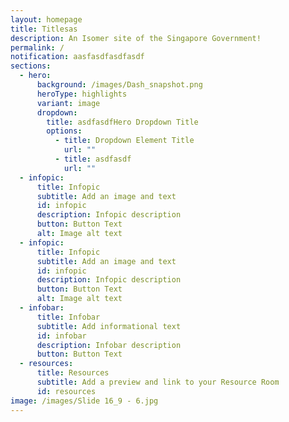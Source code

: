 ```yaml
---
layout: homepage
title: Titlesas
description: An Isomer site of the Singapore Government!
permalink: /
notification: aasfasdfasdfasdf
sections:
  - hero:
      background: /images/Dash_snapshot.png
      heroType: highlights
      variant: image
      dropdown:
        title: asdfasdfHero Dropdown Title
        options:
          - title: Dropdown Element Title
            url: ""
          - title: asdfasdf
            url: ""
  - infopic:
      title: Infopic
      subtitle: Add an image and text
      id: infopic
      description: Infopic description
      button: Button Text
      alt: Image alt text
  - infopic:
      title: Infopic
      subtitle: Add an image and text
      id: infopic
      description: Infopic description
      button: Button Text
      alt: Image alt text
  - infobar:
      title: Infobar
      subtitle: Add informational text
      id: infobar
      description: Infobar description
      button: Button Text
  - resources:
      title: Resources
      subtitle: Add a preview and link to your Resource Room
      id: resources
image: /images/Slide 16_9 - 6.jpg
---
```

